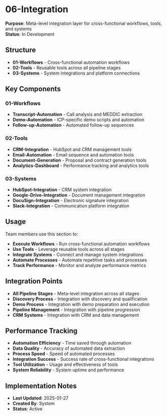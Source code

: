 # 06-Integration
**Purpose**: Meta-level integration layer for cross-functional workflows, tools, and systems  
**Status**: In Development

## Structure
- **01-Workflows** - Cross-functional automation workflows
- **02-Tools** - Reusable tools across all pipeline stages
- **03-Systems** - System integrations and platform connections

## Key Components

### 01-Workflows
- **Transcript-Automation** - Call analysis and MEDDIC extraction
- **Demo-Automation** - ICP-specific demo scripts and automation
- **Follow-up-Automation** - Automated follow-up sequences

### 02-Tools
- **CRM-Integration** - HubSpot and CRM management tools
- **Email-Automation** - Email sequence and automation tools
- **Document-Generation** - Proposal and contract generation tools
- **Analytics-Dashboard** - Performance tracking and analytics tools

### 03-Systems
- **HubSpot-Integration** - CRM system integration
- **Google-Drive-Integration** - Document management integration
- **DocuSign-Integration** - Electronic signature integration
- **Slack-Integration** - Communication platform integration

## Usage
Team members use this section to:
- **Execute Workflows** - Run cross-functional automation workflows
- **Use Tools** - Leverage reusable tools across all stages
- **Integrate Systems** - Connect and manage system integrations
- **Automate Processes** - Automate repetitive tasks and processes
- **Track Performance** - Monitor and analyze performance metrics

## Integration Points
- **All Pipeline Stages** - Meta-level integration across all stages
- **Discovery Process** - Integration with discovery and qualification
- **Demo Process** - Integration with demo preparation and execution
- **Pipeline Management** - Integration with pipeline progression
- **CRM Systems** - Integration with CRM and data management

## Performance Tracking
- **Automation Efficiency** - Time saved through automation
- **Data Quality** - Accuracy of automated data extraction
- **Process Speed** - Speed of automated processes
- **Integration Success** - Success rate of cross-functional integrations
- **Tool Utilization** - Usage and effectiveness of tools
- **System Reliability** - System uptime and performance

## Implementation Notes
- **Last Updated**: 2025-01-27
- **Created By**: System
- **Status**: Active